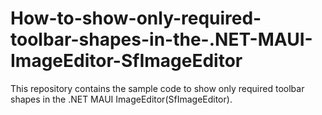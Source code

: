 # How-to-show-only-required-toolbar-shapes-in-the-.NET-MAUI-ImageEditor-SfImageEditor
This repository contains the sample code to show only required toolbar shapes in the .NET MAUI ImageEditor(SfImageEditor).
